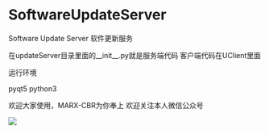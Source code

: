 # SoftwareUpdateServer
Software Update Server 软件更新服务

在updateServer目录里面的__init__.py就是服务端代码
客户端代码在UClient里面

运行环境

pyqt5
python3


欢迎大家使用，MARX-CBR为你奉上
欢迎关注本人微信公众号



![](https://mmbiz.qpic.cn/mmbiz_png/bWZn7m2ETUY8CAFKD125qiaMb2fOm9hLAwvEgkODkVbtDP8iblOjkOU919FAib4w2vVAO4SpicXG2ibDyIU4UjhUYPg/640?wx_fmt=png&tp=webp&wxfrom=5&wx_lazy=1&wx_co=1)
